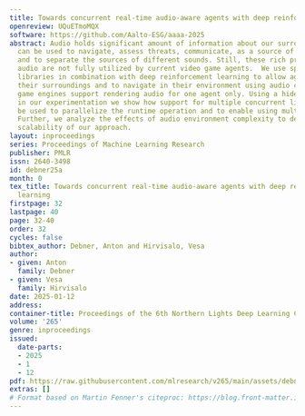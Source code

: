 ```yaml
---
title: Towards concurrent real-time audio-aware agents with deep reinforcement learning
openreview: UQuETmoMQX
software: https://github.com/Aalto-ESG/aaaa-2025
abstract: Audio holds significant amount of information about our surroundings. It
  can be used to navigate, assess threats, communicate, as a source of curiosity,
  and to separate the sources of different sounds. Still, these rich properties of
  audio are not fully utilized by current video game agents.  We use spatial audio
  libraries in combination with deep reinforcement learning to allow agents to observe
  their surroundings and to navigate in their environment using audio cues. In general,
  game engines support rendering audio for one agent only. Using a hide-and-seek scenario
  in our experimentation we show how support for multiple concurrent listeners can
  be used to parallelize the runtime operation and to enable using multiple agents.
  Further, we analyze the effects of audio environment complexity to demonstrate the
  scalability of our approach.
layout: inproceedings
series: Proceedings of Machine Learning Research
publisher: PMLR
issn: 2640-3498
id: debner25a
month: 0
tex_title: Towards concurrent real-time audio-aware agents with deep reinforcement
  learning
firstpage: 32
lastpage: 40
page: 32-40
order: 32
cycles: false
bibtex_author: Debner, Anton and Hirvisalo, Vesa
author:
- given: Anton
  family: Debner
- given: Vesa
  family: Hirvisalo
date: 2025-01-12
address:
container-title: Proceedings of the 6th Northern Lights Deep Learning Conference (NLDL)
volume: '265'
genre: inproceedings
issued:
  date-parts:
  - 2025
  - 1
  - 12
pdf: https://raw.githubusercontent.com/mlresearch/v265/main/assets/debner25a/debner25a.pdf
extras: []
# Format based on Martin Fenner's citeproc: https://blog.front-matter.io/posts/citeproc-yaml-for-bibliographies/
---
```

